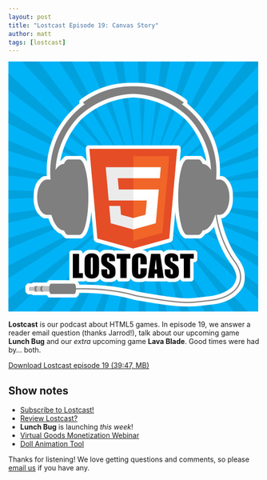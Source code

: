 ```yaml
---
layout: post
title: "Lostcast Episode 19: Canvas Story"
author: matt
tags: [lostcast]
---
```

<div class="full-frame">
	<img alt="Lostcast logo" src="/media/images/lostcast/logo_500x500.jpg">
</div>

**Lostcast** is our podcast about HTML5 games. In episode 19, we answer a reader email question (thanks Jarrod!), talk about our upcoming game **Lunch Bug** and our _extra_ upcoming game **Lava Blade**. Good times were had by… both.

<a class="download-podcast" href="http://media.lostdecadegames.com/lostcast/lostcast_episode_19_canvas_story.mp3">
	Download Lostcast episode 19 (39:47, MB)
</a>

## Show notes

* [Subscribe to Lostcast!](/lostcast.xml)
* [Review Lostcast?](http://itunes.apple.com/us/podcast/lostcast/id481950724)
* **Lunch Bug** is launching _this week_!
* [Virtual Goods Monetization Webinar](http://developers.kongregate.com/news/virtual-goods-monetization-webinar)
* [Doll Animation Tool](https://twitter.com/richtaur/status/221122428380782592/photo/1)

Thanks for listening! We love getting questions and comments, so please [email us](mailto:hello@lostdecadegames.com) if you have any.
